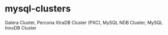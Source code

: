 # mysql-clusters
Galera Cluster, Percona XtraDB Cluster (PXC), MySQL NDB Cluster, MySQL InnoDB Cluster
